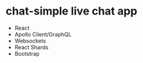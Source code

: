 #  chat-simple live chat app

*  React
*  Apollo Client/GraphQL
*  Websockets
*  React Shards
*  Bootstrap

